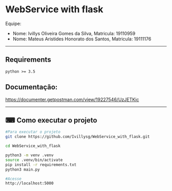 # WebService with flask

Equipe:
- Nome: Ivillys Oliveira Gomes da Silva, Matricula: 19110959
- Nome: Mateus Aristides Honorato dos Santos, Matricula: 19111176

---
## Requirements
```
python >= 3.5
```
## Documentação:

https://documenter.getpostman.com/view/19227546/UzJETKic

---

## ⌨ Como executar o projeto

```bash
#Para executar o projeto
git clone https://github.com/Ivillysg/WebService_with_flask.git

cd WebService_with_flask

python3 -m venv .venv
source .venv/bin/activate
pip install -r requirements.txt
python3 main.py
```


```bash
#Acesse
http://localhost:5000
```

